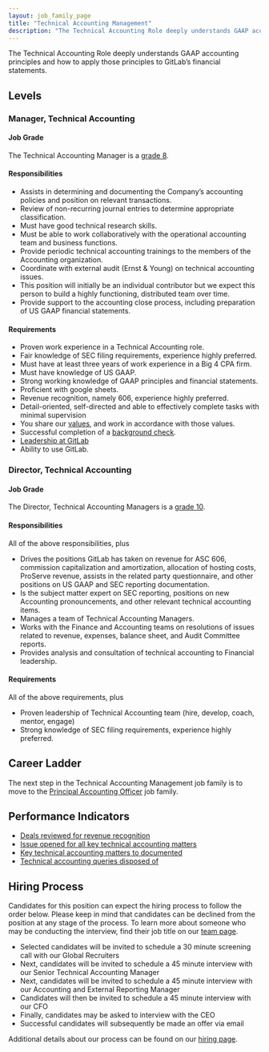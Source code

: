 ```yaml
---
layout: job_family_page
title: "Technical Accounting Management"
description: "The Technical Accounting Role deeply understands GAAP accounting principles and how to apply those principles to GitLab’s financial statements."
---
```


The Technical Accounting Role deeply understands GAAP accounting principles and how to apply those principles to GitLab’s financial statements.

## Levels

### Manager, Technical Accounting

#### Job Grade

The Technical Accounting Manager is a [grade 8](/handbook/total-rewards/compensation/compensation-calculator/#gitlab-job-grades).

#### Responsibilities

* Assists in determining and documenting the Company’s accounting policies and position on relevant transactions.
* Review of non-recurring journal entries to determine appropriate classification.
* Must have good technical research skills.
* Must be able to work collaboratively with the operational accounting team and business functions.
* Provide periodic technical accounting trainings to the members of the Accounting organization.
* Coordinate with external audit (Ernst & Young) on technical accounting issues.
* This position will initially be an individual contributor but we expect this person to build a highly functioning, distributed team over time.
* Provide support to the accounting close process, including preparation of US GAAP financial statements.

#### Requirements

* Proven work experience in a Technical Accounting role.
* Fair knowledge of SEC filing requirements, experience highly preferred.
* Must have at least three years of work experience in a Big 4 CPA firm.
* Must have knowledge of US GAAP.
* Strong working knowledge of GAAP principles and financial statements.
* Proficient with google sheets.
* Revenue recognition, namely 606, experience highly preferred.
* Detail-oriented, self-directed and able to effectively complete tasks with minimal supervision
* You share our [values](/handbook/values/), and work in accordance with those values.
* Successful completion of a [background check](https://ir.gitlab.com/static-files/7d8c7eb3-cb17-4d68-a607-1b7a1fa1c95d#background-checks).
* [Leadership at GitLab](https://about.gitlab.com/company/team/structure/#management-group)
* Ability to use GitLab.

### Director, Technical Accounting

#### Job Grade

The Director, Technical Accounting Managers is a [grade 10](/handbook/total-rewards/compensation/compensation-calculator/#gitlab-job-grades).

#### Responsibilities

All of the above responsibilities, plus
* Drives the positions GitLab has taken on revenue for ASC 606, commission capitalization and amortization, allocation of hosting costs, ProServe revenue, assists in the related party questionnaire, and other positions on US GAAP and SEC reporting documentation.
* Is the subject matter expert on SEC reporting, positions on new Accounting pronouncements, and other relevant technical accounting items.
* Manages a team of Technical Accounting Managers.
* Works with the Finance and Accounting teams on resolutions of issues related to revenue, expenses, balance sheet, and Audit Committee reports.
* Provides analysis and consultation of technical accounting to Financial leadership.

#### Requirements

All of the above requirements, plus
* Proven leadership of Technical Accounting team (hire, develop, coach, mentor, engage)
* Strong knowledge of SEC filing requirements, experience highly preferred.

## Career Ladder

The next step in the Technical Accounting Management job family is to move to the [Principal Accounting Officer](/job-families/finance/pao-jf/) job family. 

## Performance Indicators

* [Deals reviewed for revenue recognition](/handbook/finance/accounting/#deals-reviewed-for-revenue-recognition--100)
* [Issue opened for all key technical accounting matters](/handbook/finance/accounting/#issue-opened-for-all-key-technical-accounting-matters--2-working-days)
* [Key technical accounting matters to documented](/handbook/finance/accounting/#key-technical-accounting-matters-to-documented--5-working-days)
* [Technical accounting queries disposed of](/handbook/finance/accounting/#technical-accounting-queries-disposed-of--2-working-days)

## Hiring Process

Candidates for this position can expect the hiring process to follow the order below. Please keep in mind that candidates can be declined from the position at any stage of the process. To learn more about someone who may be conducting the interview, find their job title on our [team page](/company/team/).

- Selected candidates will be invited to schedule a 30 minute screening call with our Global Recruiters
- Next, candidates will be invited to schedule a 45 minute interview with our Senior Technical Accounting Manager
- Next, candidates will be invited to schedule a 45 minute interview with our Accounting and External Reporting Manager
- Candidates will then be invited to schedule a 45 minute interview with our CFO
- Finally, candidates may be asked to interview with the CEO
- Successful candidates will subsequently be made an offer via email

Additional details about our process can be found on our [hiring page](/handbook/hiring/interviewing/).
